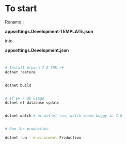 # To start

Rename :

__appsettings.Development-TEMPLATE.json__

into 

**appsettings.Development.json**



```` bash


# Install Alpaca 7.0 SDK c#
dotnet restore 


dotnet build


# If EF / db usage
dotnet ef database update 


dotnet watch # or dotnet run, watch seems buggy in 7.0


# Run for production 

dotnet run --environment Production


````